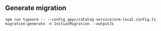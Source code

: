 ## Generate migration

```
npm run typeorm -- --config apps/catalog-service/orm-local.config.ts migration:generate -n InitialMigration --outputJs
```
